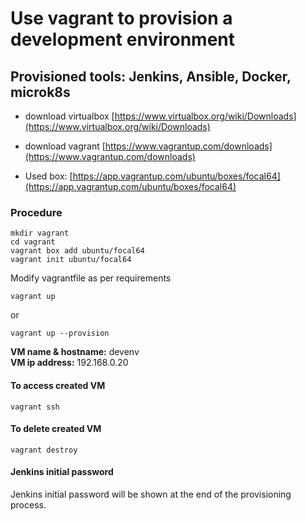 # Use vagrant to provision a development environment #

## Provisioned tools: Jenkins, Ansible, Docker, microk8s  ##

- download virtualbox [https://www.virtualbox.org/wiki/Downloads](https://www.virtualbox.org/wiki/Downloads)
- download vagrant [https://www.vagrantup.com/downloads](https://www.vagrantup.com/downloads)

- Used box: [https://app.vagrantup.com/ubuntu/boxes/focal64](https://app.vagrantup.com/ubuntu/boxes/focal64)

### Procedure ###

    mkdir vagrant
    cd vagrant   
    vagrant box add ubuntu/focal64  
    vagrant init ubuntu/focal64  

Modify vagrantfile as per requirements
     
    vagrant up 
or   
   
    vagrant up --provision

**VM name & hostname:** devenv  
**VM ip address:** 192.168.0.20  
#### To access created VM ####
    vagrant ssh

#### To delete created VM ####

    vagrant destroy

#### Jenkins initial password ####
Jenkins initial password will be shown at the end of the provisioning process. 
